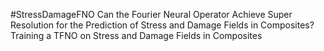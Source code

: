 #StressDamageFNO
Can the Fourier Neural Operator Achieve Super Resolution for the Prediction of  Stress and Damage Fields in Composites? 
Training a TFNO on Stress and Damage Fields in Composites
